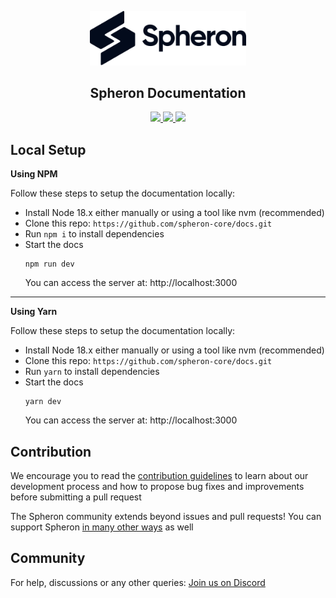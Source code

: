 <p align="center">
  <picture>
    <source media="(prefers-color-scheme: dark)" srcset="https://github.com/spheron-core/docs/blob/main/.github/spheron-logo-dark.svg">
    <source media="(prefers-color-scheme: light)" srcset="https://github.com/spheron-core/docs/blob/main/.github/spheron-logo.svg">
    <img alt="Spheron" src="https://github.com/spheron-core/docs/blob/main/.github/spheron-logo.svg" width="250">
  </picture>
</p>

<h2 align="center">Spheron Documentation</h2>

<p align="center">
  <a href="https://github.com/spheron-core/docs/blob/main/LICENSE" target="_blank" rel="noreferrer">
    <img src="https://img.shields.io/static/v1?label=license&message=MIT&color=green" />
  </a>
  <a href="https://sphn.wiki/discord" target="_blank" rel="noreferrer">
    <img src="https://img.shields.io/static/v1?label=community&message=discord&color=blue" />
  </a>
  <a href="https://sphn.wiki/x" target="_blank" rel="noreferrer">
    <img src="https://img.shields.io/twitter/url/https/twitter.com/cloudposse.svg?style=social&label=Follow%20%40SpheronFdn" />
  </a>
</p>

## Local Setup

**Using NPM**

Follow these steps to setup the documentation locally:

- Install Node 18.x either manually or using a tool like nvm (recommended)
- Clone this repo: `https://github.com/spheron-core/docs.git`
- Run `npm i` to install dependencies
- Start the docs
  ```
  npm run dev
  ```
  You can access the server at: http://localhost:3000

---

**Using Yarn**

Follow these steps to setup the documentation locally:

- Install Node 18.x either manually or using a tool like nvm (recommended)
- Clone this repo: `https://github.com/spheron-core/docs.git`
- Run `yarn` to install dependencies
- Start the docs
  ```
  yarn dev
  ```
  You can access the server at: http://localhost:3000

## Contribution

We encourage you to read the [contribution guidelines](https://github.com/spheron-core/docs/blob/main/.github/contribution-guidelines.md) to learn about our development process and how to propose bug fixes and improvements before submitting a pull request

The Spheron community extends beyond issues and pull requests! You can support Spheron [in many other ways](https://github.com/spheron-core/docs/blob/main/.github/support.md) as well

## Community

For help, discussions or any other queries: [Join us on Discord](https://discord.com/invite/ahxuCtm)
